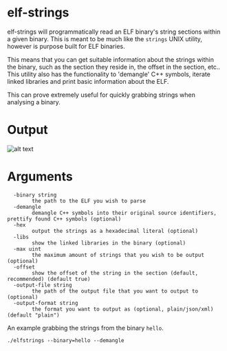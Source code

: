 # elf-strings
elf-strings will programmatically read an ELF binary's string sections within a given binary. This is meant to be much like the `strings` UNIX utility, however is purpose built for ELF binaries. 

This means that you can get suitable information about the strings within the binary, such as the section they reside in, the offset in the section, etc.. This utility also has the functionality to 'demangle' C++ symbols, iterate linked libraries and print basic information about the ELF.

This can prove extremely useful for quickly grabbing strings when analysing a binary.

# Output
![alt text](https://i.imgur.com/plIdQCF.png "example of demangled strings")

# Arguments
```
  -binary string
        the path to the ELF you wish to parse
  -demangle
        demangle C++ symbols into their original source identifiers, prettify found C++ symbols (optional)
  -hex
        output the strings as a hexadecimal literal (optional)
  -libs
        show the linked libraries in the binary (optional)
  -max uint
        the maximum amount of strings that you wish to be output (optional)
  -offset
        show the offset of the string in the section (default, recommended) (default true)
  -output-file string
        the path of the output file that you want to output to (optional)
  -output-format string
        the format you want to output as (optional, plain/json/xml) (default "plain")
```

An example grabbing the strings from the binary `hello`.

```
./elfstrings --binary=hello --demangle
```
